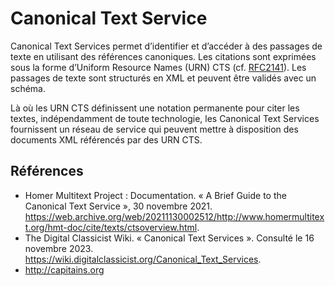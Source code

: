 # Canonical Text Service

Canonical Text Services permet d’identifier et d’accéder à des passages de texte en utilisant des références canoniques. Les citations sont exprimées sous la forme d’Uniform Resource Names (URN) CTS (cf. [RFC2141](https://datatracker.ietf.org/doc/html/rfc2141)). Les passages de texte sont structurés en XML et peuvent être validés avec un schéma.

Là où les URN CTS définissent une notation permanente pour citer les textes, indépendamment de toute technologie, les  Canonical Text Services fournissent un réseau de service qui peuvent mettre à disposition des documents XML référencés par des URN CTS.



## Références

- Homer Multitext Project : Documentation. « A Brief Guide to the Canonical Text Service », 30 novembre 2021. https://web.archive.org/web/20211130002512/http://www.homermultitext.org/hmt-doc/cite/texts/ctsoverview.html.
- The Digital Classicist Wiki. « Canonical Text Services ». Consulté le 16 novembre 2023. https://wiki.digitalclassicist.org/Canonical_Text_Services.
- http://capitains.org